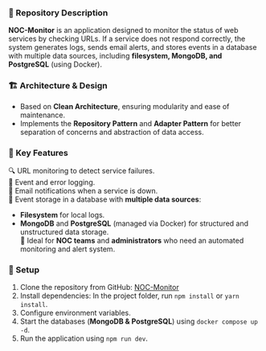 ### 📌 Repository Description  

**NOC-Monitor** is an application designed to monitor the status of web services by checking URLs. If a service does not respond correctly, the system generates logs, sends email alerts, and stores events in a database with multiple data sources, including **filesystem, MongoDB, and PostgreSQL** (using Docker).  

### 🏗️ Architecture & Design  

- Based on **Clean Architecture**, ensuring modularity and ease of maintenance.  
- Implements the **Repository Pattern** and **Adapter Pattern** for better separation of concerns and abstraction of data access.  

### 📡 Key Features  

🔍 URL monitoring to detect service failures.  
📝 Event and error logging.  
📩 Email notifications when a service is down.  
💾 Event storage in a database with **multiple data sources**:  
   - **Filesystem** for local logs.  
   - **MongoDB** and **PostgreSQL** (managed via Docker) for structured and unstructured data storage.  
🚀 Ideal for **NOC teams** and **administrators** who need an automated monitoring and alert system.  

### 🔧 Setup  

1. Clone the repository from GitHub: [NOC-Monitor](https://github.com/MaiGdev/NOC-Monitor.git)  
2. Install dependencies: In the project folder, run `npm install` or `yarn install`.  
3. Configure environment variables.  
4. Start the databases (**MongoDB & PostgreSQL**) using `docker compose up -d`.  
5. Run the application using `npm run dev`.  
